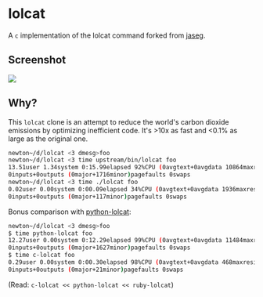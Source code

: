 # lolcat

A `c` implementation of the lolcat command forked from [jaseg](https://github.com/jaseg/lolcat).

## Screenshot

![](https://raw.githubusercontent.com/scottgreenup/lolcat/master/screenshot.png)

## Why?

This `lolcat` clone is an attempt to reduce the world's carbon dioxide emissions by optimizing inefficient code. It's >10x as fast and <0.1% as large as the original one.

```bash
newton~/d/lolcat <3 dmesg>foo
newton~/d/lolcat <3 time upstream/bin/lolcat foo
13.51user 1.34system 0:15.99elapsed 92%CPU (0avgtext+0avgdata 10864maxresident)k
0inputs+0outputs (0major+1716minor)pagefaults 0swaps
newton~/d/lolcat <3 time ./lolcat foo
0.02user 0.00system 0:00.09elapsed 34%CPU (0avgtext+0avgdata 1936maxresident)k
0inputs+0outputs (0major+117minor)pagefaults 0swaps
```

Bonus comparison with [python-lolcat](https://github.com/tehmaze/lolcat/):
```bash
newton~/d/lolcat <3 dmesg>foo
$ time python-lolcat foo
12.27user 0.00system 0:12.29elapsed 99%CPU (0avgtext+0avgdata 11484maxresident)k
0inputs+0outputs (0major+1627minor)pagefaults 0swaps
$ time c-lolcat foo
0.29user 0.00system 0:00.30elapsed 98%CPU (0avgtext+0avgdata 468maxresident)k
0inputs+0outputs (0major+21minor)pagefaults 0swaps
```

(Read: ```c-lolcat << python-lolcat << ruby-lolcat```)

